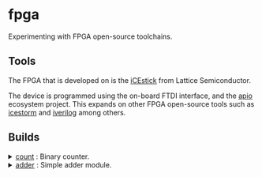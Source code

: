 # fpga
Experimenting with FPGA open-source toolchains.

## Tools

The FPGA that is developed on is the [iCEstick](www.latticesemi.com/icestick)
from Lattice Semiconductor.

The device is programmed using the on-board FTDI interface, and the
[apio](https://github.com/FPGAwars/apio) ecosystem project. This expands on
other FPGA open-source tools such as
[icestorm](http://www.clifford.at/icestorm/) and
[iverilog](http://iverilog.icarus.com/) among others.

## Builds

<details>
	<summary><a href="./count">count</a> : Binary counter.</summary>
</details>
<details>
	<summary><a href="./adder">adder</a> : Simple adder module.</summary>
	<img src="adder/out.svg">
</details>
